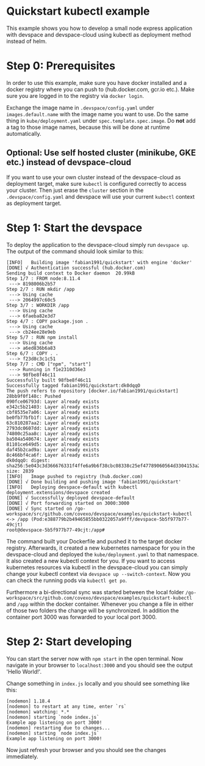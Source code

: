 # Quickstart kubectl example

This example shows you how to develop a small node express application with devspace and devspace-cloud using kubectl as deployment method instead of helm.

# Step 0: Prerequisites

In order to use this example, make sure you have docker installed and a docker registry where you can push to (hub.docker.com, gcr.io etc.). Make sure you are logged in to the registry via `docker login`.  

Exchange the image name in `.devspace/config.yaml` under `images.default.name` with the image name you want to use. Do the same thing in `kube/deployment.yaml` under `spec.template.spec.image`. Do **not** add a tag to those image names, because this will be done at runtime automatically.  

## Optional: Use self hosted cluster (minikube, GKE etc.) instead of devspace-cloud

If you want to use your own cluster instead of the devspace-cloud as deployment target, make sure `kubectl` is configured correctly to access your cluster. Then just erase the `cluster` section in the `.devspace/config.yaml` and devspace will use your current `kubectl` context as deployment target.  

# Step 1: Start the devspace

To deploy the application to the devspace-cloud simply run `devspace up`. The output of the command should look similar to this: 

```
[INFO]   Building image 'fabian1991/quickstart' with engine 'docker'
[DONE] √ Authentication successful (hub.docker.com)
Sending build context to Docker daemon  20.99kB
Step 1/7 : FROM node:8.11.4
 ---> 8198006b2b57
Step 2/7 : RUN mkdir /app
 ---> Using cache
 ---> 2064997c60c5
Step 3/7 : WORKDIR /app
 ---> Using cache
 ---> 6faeba82e3d7
Step 4/7 : COPY package.json .
 ---> Using cache
 ---> cb24ee28e9eb
Step 5/7 : RUN npm install
 ---> Using cache
 ---> a6ed836b6a83
Step 6/7 : COPY . .
 ---> f23d8c3c1c51
Step 7/7 : CMD ["npm", "start"]
 ---> Running in f1e2310d36e3
 ---> 98fbe8f46c11
Successfully built 98fbe8f46c11
Successfully tagged fabian1991/quickstart:dk0dqqO
The push refers to repository [docker.io/fabian1991/quickstart]
28bb9f0f148c: Pushed
090fce06793d: Layer already exists
e342c5b21403: Layer already exists
cbf8535e7a06: Layer already exists
be0fb77bfb1f: Layer already exists
63c810287aa2: Layer already exists
2793dc0607dd: Layer already exists
74800c25aa8c: Layer already exists
ba504a540674: Layer already exists
81101ce649d5: Layer already exists
daf45b2cad9a: Layer already exists
8c466bf4ca6f: Layer already exists
dk0dqqO: digest: sha256:5e043c3d366676331f4ffe6a9b6f38cbc08338c25ef47789060564d3304153a2 size: 2839
[INFO]   Image pushed to registry (hub.docker.com)
[DONE] √ Done building and pushing image 'fabian1991/quickstart'
[INFO]   Deploying devspace-default with kubectl
deployment.extensions/devspace created
[DONE] √ Successfully deployed devspace-default
[DONE] √ Port forwarding started on 3000:3000
[DONE] √ Sync started on /go-workspace/src/github.com/covexo/devspace/examples/quickstart-kubectl <-> /app (Pod:e388779b2b49465855bb0322057a9fff/devspace-5b5f977b77-49cjt)
root@devspace-5b5f977b77-49cjt:/app#
```

The command built your Dockerfile and pushed it to the target docker registry. Afterwards, it created a new kubernetes namespace for you in the devspace-cloud and deployed the `kube/deployment.yaml` to that namespace. It also created a new kubectl context for you. If you want to access kubernetes resources via kubectl in the devspace-cloud you can simply change your kubectl context via `devspace up --switch-context`. Now you can check the running pods via `kubectl get po`.

Furthermore a bi-directional sync was started between the local folder `/go-workspace/src/github.com/covexo/devspace/examples/quickstart-kubectl` and `/app` within the docker container. Whenever you change a file in either of those two folders the change will be synchronized. In addition the container port 3000 was forwarded to your local port 3000.  

# Step 2: Start developing

You can start the server now with `npm start` in the open terminal. Now navigate in your browser to `localhost:3000` and you should see the output 'Hello World!'.  

Change something in `index.js` locally and you should see something like this: 

```
[nodemon] 1.18.4
[nodemon] to restart at any time, enter `rs`
[nodemon] watching: *.*
[nodemon] starting `node index.js`
Example app listening on port 3000!
[nodemon] restarting due to changes...
[nodemon] starting `node index.js`
Example app listening on port 3000!
```

Now just refresh your browser and you should see the changes immediately. 
